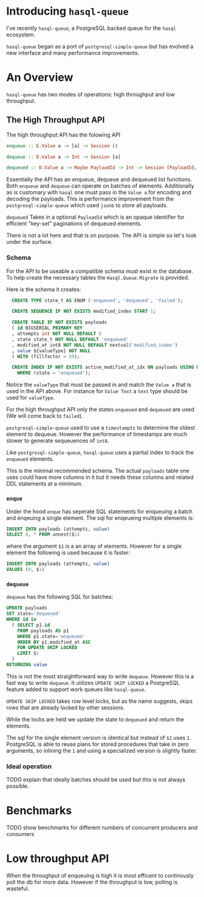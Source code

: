 # Introducing `hasql-queue`

I've recently `hasql-queue`, a PostgreSQL backed queue for the `hasql` ecosystem.

`hasql-queue` began as a port of `postgresql-simple-queue` but has evolved a new interface and many performance improvements.

# An Overview

`hasql-queue` has two modes of operations: high throughput and low throughput.

## The High Throughput API

The high throughput API has the folowing API

```haskell
enqueue :: E.Value a -> [a] -> Session ()

dequeue :: D.Value a -> Int -> Session [a]

dequeued :: D.Value a -> Maybe PayloadId -> Int -> Session (PayloadId, [a])
```

Essentially the API has an enqueue, dequeue and dequeued list functions. Both `enqueue` and `dequeue` can operate on batches of elements. Additionally as is customary with `hasql` one must pass in the `Value a` for encoding and decoding the payloads. This is performance improvement from the `postgresql-simple-queue` which used `jsonb` to store all payloads.

`dequeued` Takes in a optional `PayloadId` which is an opaque identifier for efficient "key-set" paginations of dequeued elements.

There is not a lot here and that is on purpose. The API is simple so let's look under the surface.

### Schema

For the API to be useable a compatible schema must exist in the database. To help create the necessary tables the `Hasql.Queue.Migrate` is provided.

Here is the schema it creates:

```sql
  CREATE TYPE state_t AS ENUM ('enqueued', 'dequeued', 'failed');

  CREATE SEQUENCE IF NOT EXISTS modified_index START 1;

  CREATE TABLE IF NOT EXISTS payloads
  ( id BIGSERIAL PRIMARY KEY
  , attempts int NOT NULL DEFAULT 0
  , state state_t NOT NULL DEFAULT 'enqueued'
  , modified_at int8 NOT NULL DEFAULT nextval('modified_index')
  , value ${valueType} NOT NULL
  ) WITH (fillfactor = 50);

  CREATE INDEX IF NOT EXISTS active_modified_at_idx ON payloads USING btree (modified_at)
    WHERE (state = 'enqueued');
```

Notice the `valueType` that must be passed in and match the `Value a` that is used in the API above. For instance for `Value Text` a `text` type should be used for `valueType`.

For the high throughput API only the states `enqueued` and `dequeued` are used (We will come back to `failed`).

`postgresql-simple-queue` used to use a `timestamptz` to determine the oldest element to dequeue. However the performance of timestamps are much slower to generate sequeuences of `int8`.

Like `postgresql-simple-queue`, `hasql-queue` uses a partial index to track the `enqueued` elements.

This is the minimal recommended schema. The actual `payloads` table one uses could have more columns in it but it needs these columns and related DDL statements at a minimum.

### `enque`

Under the hood `enque` has seperate SQL statements for enqueuing a batch and enqeuing a single element. The sql for enqeueing multiple elements is:

```sql
INSERT INTO payloads (attempts, value)
SELECT 0, * FROM unnest($1)
```

where the argument `$1` is a an array of elements. However for a single element the following is used because it is faster:

```sql
INSERT INTO payloads (attempts, value)
VALUES (0, $1)
```

### `dequeue`

`dequeue` has the following SQL for batches:

```sql
UPDATE payloads
SET state='dequeued'
WHERE id in
  ( SELECT p1.id
    FROM payloads AS p1
    WHERE p1.state='enqueued'
    ORDER BY p1.modified_at ASC
    FOR UPDATE SKIP LOCKED
    LIMIT $1
  )
RETURNING value
```

This is not the most straightforward way to write `dequeue`. However this is a fast way to write `dequeue`. It utilizes `UPDATE SKIP LOCKED` a PostgreSQL feature added to support work queues like `hasql-queue`.

`UPDATE SKIP LOCKED` takes row level locks, but as the name suggests, skips rows that are already locked by other sessions.

While the locks are held we update the state to `dequeued` and return the elements.

The sql for the single element version is identical but instead of `$1` uses `1`. PostgreSQL is able to reuse plans for stored procedures that take in zero arguments, so inlining the `1` and using a specialized version is slightly faster.

### Ideal operation

TODO explain that ideally batches should be used but this is not always possible.

# Benchmarks

TODO show benchmarks for different numbers of concurrent producers and consumers

# Low throughput API

When the throughput of enqueuing is high it is most efficent to continously poll the db for more data. However if the throughput is low, polling is wasteful.
